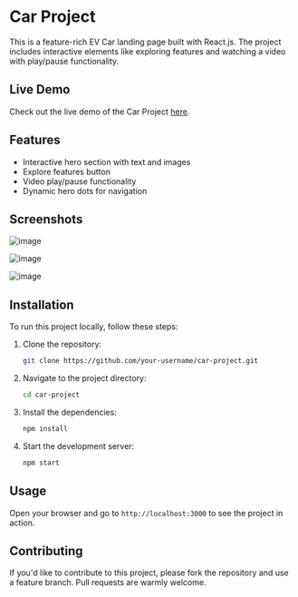 # Car Project

This is a feature-rich EV Car landing page built with React.js. The project includes interactive elements like exploring features and watching a video with play/pause functionality.

## Live Demo

Check out the live demo of the Car Project [here](https://ev-car.netlify.app/).

## Features

- Interactive hero section with text and images
- Explore features button
- Video play/pause functionality
- Dynamic hero dots for navigation

## Screenshots

![image](https://github.com/Arshad-Khan-12/EV-CAR/assets/121614052/818a57e1-33f6-4a41-8403-c19836cc6c5e)

![image](https://github.com/Arshad-Khan-12/EV-CAR/assets/121614052/5e246c17-df69-46d8-a3c9-086a8d441f62)

![image](https://github.com/Arshad-Khan-12/EV-CAR/assets/121614052/abb0e6ae-02ba-4e61-9b14-4c7855840685)

## Installation

To run this project locally, follow these steps:

1. Clone the repository:

    ```bash
    git clone https://github.com/your-username/car-project.git
    ```

2. Navigate to the project directory:

    ```bash
    cd car-project
    ```

3. Install the dependencies:

    ```bash
    npm install
    ```

4. Start the development server:

    ```bash
    npm start
    ```

## Usage

Open your browser and go to `http://localhost:3000` to see the project in action.

## Contributing

If you'd like to contribute to this project, please fork the repository and use a feature branch. Pull requests are warmly welcome.

